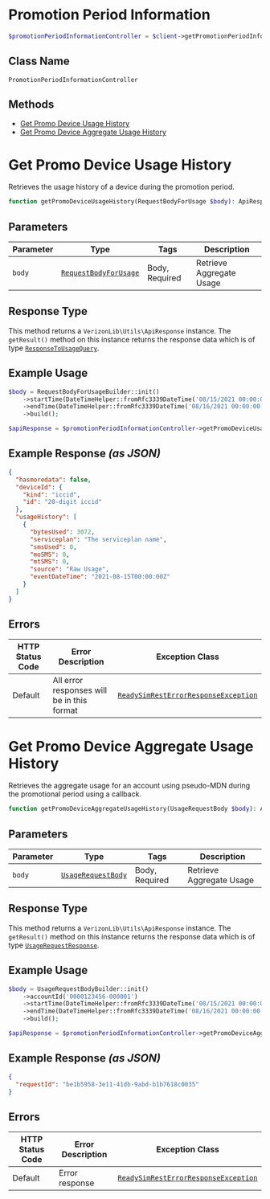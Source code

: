 # Promotion Period Information

```php
$promotionPeriodInformationController = $client->getPromotionPeriodInformationController();
```

## Class Name

`PromotionPeriodInformationController`

## Methods

* [Get Promo Device Usage History](../../doc/controllers/promotion-period-information.md#get-promo-device-usage-history)
* [Get Promo Device Aggregate Usage History](../../doc/controllers/promotion-period-information.md#get-promo-device-aggregate-usage-history)


# Get Promo Device Usage History

Retrieves the usage history of a device during the promotion period.

```php
function getPromoDeviceUsageHistory(RequestBodyForUsage $body): ApiResponse
```

## Parameters

| Parameter | Type | Tags | Description |
|  --- | --- | --- | --- |
| `body` | [`RequestBodyForUsage`](../../doc/models/request-body-for-usage.md) | Body, Required | Retrieve Aggregate Usage |

## Response Type

This method returns a `VerizonLib\Utils\ApiResponse` instance. The `getResult()` method on this instance returns the response data which is of type [`ResponseToUsageQuery`](../../doc/models/response-to-usage-query.md).

## Example Usage

```php
$body = RequestBodyForUsageBuilder::init()
    ->startTime(DateTimeHelper::fromRfc3339DateTime('08/15/2021 00:00:00'))
    ->endTime(DateTimeHelper::fromRfc3339DateTime('08/16/2021 00:00:00'))
    ->build();

$apiResponse = $promotionPeriodInformationController->getPromoDeviceUsageHistory($body);
```

## Example Response *(as JSON)*

```json
{
  "hasmoredata": false,
  "deviceId": {
    "kind": "iccid",
    "id": "20-digit iccid"
  },
  "usageHistory": [
    {
      "bytesUsed": 3072,
      "serviceplan": "The serviceplan name",
      "smsUsed": 0,
      "moSMS": 0,
      "mtSMS": 0,
      "source": "Raw Usage",
      "eventDateTime": "2021-08-15T00:00:00Z"
    }
  ]
}
```

## Errors

| HTTP Status Code | Error Description | Exception Class |
|  --- | --- | --- |
| Default | All error responses will be in this format | [`ReadySimRestErrorResponseException`](../../doc/models/ready-sim-rest-error-response-exception.md) |


# Get Promo Device Aggregate Usage History

Retrieves the aggregate usage for an account using pseudo-MDN during the promotional period using a callback.

```php
function getPromoDeviceAggregateUsageHistory(UsageRequestBody $body): ApiResponse
```

## Parameters

| Parameter | Type | Tags | Description |
|  --- | --- | --- | --- |
| `body` | [`UsageRequestBody`](../../doc/models/usage-request-body.md) | Body, Required | Retrieve Aggregate Usage |

## Response Type

This method returns a `VerizonLib\Utils\ApiResponse` instance. The `getResult()` method on this instance returns the response data which is of type [`UsageRequestResponse`](../../doc/models/usage-request-response.md).

## Example Usage

```php
$body = UsageRequestBodyBuilder::init()
    ->accountId('0000123456-000001')
    ->startTime(DateTimeHelper::fromRfc3339DateTime('08/15/2021 00:00:00'))
    ->endTime(DateTimeHelper::fromRfc3339DateTime('08/16/2021 00:00:00'))
    ->build();

$apiResponse = $promotionPeriodInformationController->getPromoDeviceAggregateUsageHistory($body);
```

## Example Response *(as JSON)*

```json
{
  "requestId": "be1b5958-3e11-41db-9abd-b1b7618c0035"
}
```

## Errors

| HTTP Status Code | Error Description | Exception Class |
|  --- | --- | --- |
| Default | Error response | [`ReadySimRestErrorResponseException`](../../doc/models/ready-sim-rest-error-response-exception.md) |

